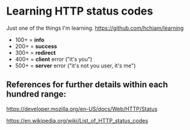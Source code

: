 # Learning HTTP status codes

Just one of the things I'm learning. <https://github.com/hchiam/learning>

- 100+ = **info**
- 200+ = **success**
- 300+ = **redirect**
- 400+ = **client** error ("it's you")
- 500+ = **server** error ("it's not you user, it's me")

## References for further details within each hundred range:

<https://developer.mozilla.org/en-US/docs/Web/HTTP/Status>

<https://en.wikipedia.org/wiki/List_of_HTTP_status_codes>

